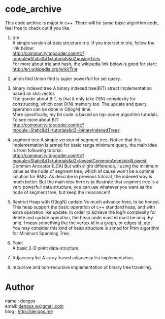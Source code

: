 code_archive
============


This code archive is major in c++. There will be some basic algorithm code, feel free to check out if you like.

1. trie  
A simple version of data structure trie.
If you interset in trie, follow the link below:   
http://community.topcoder.com/tc?module=Static&d1=tutorials&d2=usingTries  
For more about trie and hash, the wikipedia link below is good for start:   
http://en.wikipedia.org/wiki/Trie  

2. union find
Union find is super powerfull for set query. 

3. binary indexed tree
A binary indexed tree(BIT) struct implementation based on std::vector.  
The goodie about BIT, is that it only take O(N) complexity for constructing, which cost O(N) memory too. 
The update and query operation can be done in O(logN) time.  
More specifically, my bit code is based on top-coder algorithm tutorials.
To see more about BIT:  
http://community.topcoder.com/tc?module=Static&d1=tutorials&d2=binaryIndexedTrees  


4. segment tree
A simple version of segment tree. Notice that this implementation is armed for basic range minimum query, 
the main idea is from following tutorial.  
http://community.topcoder.com/tc?module=Static&d1=tutorials&d2=lowestCommonAncestor#Lowest Common Ancestor (LCA)
But with slight difference, I using the minimum value as the node of segment tree, which of cause won't be a 
optimal solution for RMQ. As describe in previous tutorial, the indexed way is much better. But the main idea
here is to illustrate that segment tree is a very powerfull data structure, you can use whatever you want as
the node of segment tree, but keep the invariance!!!

5. Restrict Heap with O(logN) update 
No much advance here, to be honest.
This heap support the basic operation of c++ standard heap, and with extra operation like update.
In order to achieve the logN complexity for delete and update operation, the heap node must id must be uniq.
By uniq, I mean something like the vertex id in a graph, or edges id, etc.
You may consider this kind of heap structure is aimed for Prim algorithm for Minimum Spanning Tree.

6. Point  
A basic 2-D point data-structure.

7. Adjacency list
A array-based adjacency list implementation.

8. recursive and non-recursive implementation of binary tree travelling.

Author
============
name :   dengos  
email:   dengos.w@gmail.com  
blog :   http://dengos.me  

